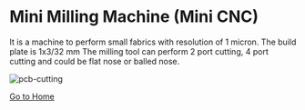 # Mini Milling Machine (Mini CNC)

It is a machine to perform small fabrics with resolution of 1 micron.
The build plate is 1x3/32 mm 
The milling tool can perform 2 port cutting, 4 port cutting and could be flat nose or balled nose.

![pcb-cutting](img/pcb-cutting.jpg)

[Go to Home](readme.md)